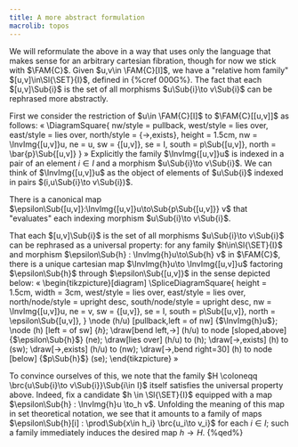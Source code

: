 ```yaml
---
title: A more abstract formulation
macrolib: topos
---
```


We will reformulate the above in a way that uses only the language that makes
sense for an arbitrary cartesian fibration, though for now we stick with $\FAM{C}$. Given
$u,v\in \FAM{C}[I]$, we have a "relative hom family" $[u,v]\in\Sl{\SET}{I}$,
defined in {%cref 000G%}. The fact that each $[u,v]\Sub{i}$ is the set of all
morphisms $u\Sub{i}\to v\Sub{i}$ can be rephrased more abstractly.

First we consider the restriction of $u\in \FAM{C}[I]$ to $\FAM{C}[[u,v]]$ as follows:
«
\DiagramSquare{
  nw/style = pullback,
  west/style = lies over,
  east/style = lies over,
  north/style = {->,exists},
  height = 1.5cm,
  nw = \InvImg{[u,v]}u,
  ne = u,
  sw = {[u,v]},
  se = I,
  south = p\Sub{[u,v]},
  north = \bar{p}\Sub{[u,v]}
}
»
Explicitly the family $\InvImg{[u,v]}u$ is indexed in a pair of an element $i\in I$ and a morphism $u\Sub{i}\to v\Sub{i}$.
We can think of $\InvImg{[u,v]}u$ as the object of elements of $u\Sub{i}$ indexed in pairs $(i,u\Sub{i}\to v\Sub{i})$.

There is a canonical map
$\epsilon\Sub{[u,v]}:\InvImg{[u,v]}u\to\Sub{p\Sub{[u,v]}} v$ that
"evaluates" each indexing morphism $u\Sub{i}\to v\Sub{i}$.

That each $[u,v]\Sub{i}$ is the set of all morphisms $u\Sub{i}\to v\Sub{i}$ can be
rephrased as a universal property: for any family $h\in\Sl{\SET}{I}$ and
morphism $\epsilon\Sub{h} : \InvImg{h}u\to\Sub{h} v$ in $\FAM{C}$, there is a
unique cartesian map $\InvImg{h}u\to \InvImg{[u,v]}u$ factoring $\epsilon\Sub{h}$ through $\epsilon\Sub{[u,v]}$
in the sense depicted below:
«
\begin{tikzpicture}[diagram]
  \SpliceDiagramSquare{
    height = 1.5cm,
    width = 3cm,
    west/style = lies over,
    east/style = lies over,
    north/node/style = upright desc,
    south/node/style = upright desc,
    nw = \InvImg{[u,v]}u,
    ne = v,
    sw = {[u,v]},
    se = I,
    south = p\Sub{[u,v]},
    north = \epsilon\Sub{[u,v]},
  }
  \node (h/u) [pullback,left = of nw] {$\InvImg{h}u$};
  \node (h) [left = of sw] {$h$};
  \draw[bend left,->] (h/u) to node [sloped,above] {$\epsilon\Sub{h}$} (ne);
  \draw[lies over] (h/u) to (h);
  \draw[->,exists] (h) to (sw);
  \draw[->,exists] (h/u) to (nw);
  \draw[->,bend right=30] (h) to node [below] {$p\Sub{h}$} (se);
\end{tikzpicture}
»

To convince ourselves of this, we note that the family $H \coloneqq \brc{u\Sub{i}\to v\Sub{i}}\Sub{i\in I}$ itself satisfies the universal property above. Indeed, fix a candidate $h \in \Sl{\SET}{I}$ equipped with a map $\epsilon\Sub{h} : \InvImg{h}u \to_h v$. Unfolding the meaning of this map in set theoretical notation, we see that it amounts to a family of maps $\epsilon\Sub{h}[i] : \prod\Sub{x\in h_i} \brc{u_i\to v_i}$ for each $i\in I$; such a family immediately induces the desired map $h\to H$.
{%qed%}
